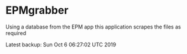 # EPMgrabber
Using a database from the EPM app this application scrapes the files as required


Latest backup: Sun Oct 6 06:27:02 UTC 2019
